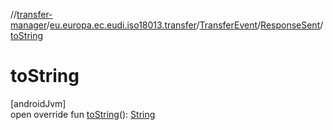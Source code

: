 //[transfer-manager](../../../../index.md)/[eu.europa.ec.eudi.iso18013.transfer](../../index.md)/[TransferEvent](../index.md)/[ResponseSent](index.md)/[toString](to-string.md)

# toString

[androidJvm]\
open override fun [toString](to-string.md)(): [String](https://kotlinlang.org/api/latest/jvm/stdlib/kotlin/-string/index.html)
